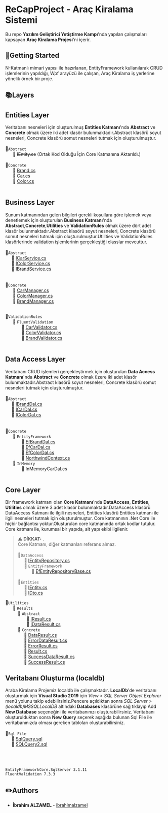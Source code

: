 # ReCapProject - Araç Kiralama Sistemi

Bu repo **Yazılım Geliştirici Yetiştirme Kampı**'nda yapılan çalışmaları kapsayan **Araç Kiralama Projesi**'ni içerir.
## :pushpin:Getting Started
N-Katmanlı mimari yapısı ile hazırlanan, EntityFramework kullanılarak CRUD işlemlerinin yapıldığı, Wpf arayüzü ile çalışan, Araç Kiralama iş yerlerine yönelik örnek bir proje.
## :books:Layers  
## Entities Layer
Veritabanı nesneleri için oluşturulmuş **Entities Katmanı**'nda **Abstract** ve **Concrete** olmak üzere iki adet klasör bulunmaktadır.Abstract klasörü soyut nesneleri, Concrete klasörü somut nesneleri tutmak için oluşturulmuştur.  
<br>:file_folder:`Abstract`  
&nbsp;&nbsp;&nbsp;&nbsp;&nbsp;&nbsp;:page_facing_up: ~~IEntity.cs~~ (Ortak Kod Olduğu İçin Core Katmanına Aktarıldı.)
<br> <br> :file_folder:`Concrete`  
&nbsp;&nbsp;&nbsp;&nbsp;&nbsp;&nbsp;:page_facing_up: [Brand.cs](https://github.com/ibrahimalzamel/ReCapProject/blob/master/Entities/Concrete/Brand.cs)  
&nbsp;&nbsp;&nbsp;&nbsp;&nbsp;&nbsp;:page_facing_up: [Car.cs](https://github.com/ibrahimalzamel/ReCapProject/blob/master/Entities/Concrete/Car.cs)  
&nbsp;&nbsp;&nbsp;&nbsp;&nbsp;&nbsp;:page_facing_up: [Color.cs](https://github.com/ibrahimalzamel/ReCapProject/blob/master/Entities/Concrete/Color.cs)  
<br>
##  Business Layer
Sunum katmanından gelen bilgileri gerekli koşullara göre işlemek veya denetlemek için oluşturulan **Business Katmanı**'nda **Abstract**,**Concrete**,**Utilities** ve **ValidationRules** olmak üzere dört adet klasör bulunmaktadır.Abstract klasörü soyut nesneleri, Concrete klasörü somut nesneleri tutmak için oluşturulmuştur.Utilities ve ValidationRules klasörlerinde validation işlemlerinin gerçekleştiği classlar mevcuttur.  
<br>:file_folder:`Abstract`  
&nbsp;&nbsp;&nbsp;&nbsp;&nbsp;:page_facing_up: [ICarService.cs](https://github.com/ibrahimalzamel/ReCapProject/blob/master/Business/Abstract/ICarService.cs)  
&nbsp;&nbsp;&nbsp;&nbsp;&nbsp;:page_facing_up: [IColorService.cs](https://github.com/ibrahimalzamel/ReCapProject/blob/master/Business/Abstract/IColorService.cs)  
&nbsp;&nbsp;&nbsp;&nbsp;&nbsp;:page_facing_up: [IBrandService.cs](https://github.com/ibrahimalzamel/ReCapProject/blob/master/Business/Abstract/IBrandService.cs)  
<br> <br> :file_folder:`Concrete`  
&nbsp;&nbsp;&nbsp;&nbsp;&nbsp;&nbsp;:page_facing_up: [CarManager.cs](https://github.com/ibrahimalzamel/ReCapProject/blob/master/Business/Concrete/CarManager.cs)  
&nbsp;&nbsp;&nbsp;&nbsp;&nbsp;&nbsp;:page_facing_up: [ColorManager.cs](https://github.com/ibrahimalzamel/ReCapProject/blob/master/Business/Concrete/ColorManager.cs)  
&nbsp;&nbsp;&nbsp;&nbsp;&nbsp;&nbsp;:page_facing_up: [BrandManager.cs](https://github.com/ibrahimalzamel/ReCapProject/blob/master/Business/Concrete/BrandManager.cs)    

<br> :file_folder:`ValidationRules`  
&nbsp;&nbsp;&nbsp;&nbsp;&nbsp;&nbsp;:file_folder: `FluentValidation`  
&nbsp;&nbsp;&nbsp;&nbsp;&nbsp;&nbsp;&nbsp;&nbsp;&nbsp;&nbsp;&nbsp;&nbsp;&nbsp;:page_facing_up: [CarValidator.cs](https://github.com/ibrahimalzamel/ReCapProject/blob/master/Business/ValidationRules/FluentValidation/CarValidator.cs)   
&nbsp;&nbsp;&nbsp;&nbsp;&nbsp;&nbsp;&nbsp;&nbsp;&nbsp;&nbsp;&nbsp;&nbsp;&nbsp;:page_facing_up: [ColorValidator.cs](https://github.com/ibrahimalzamel/ReCapProject/blob/master/Business/ValidationRules/FluentValidation/ColorValidator.cs)   
&nbsp;&nbsp;&nbsp;&nbsp;&nbsp;&nbsp;&nbsp;&nbsp;&nbsp;&nbsp;&nbsp;&nbsp;&nbsp;:page_facing_up: [BrandValidator.cs](https://github.com/ibrahimalzamel/ReCapProject/blob/master/Business/ValidationRules/FluentValidation/BrandValidator.cs)   
<br>
##  Data Access Layer
Veritabanı CRUD işlemleri gerçekleştirmek için oluşturulan **Data Access Katmanı**'nda **Abstract** ve **Concrete** olmak üzere iki adet klasör bulunmaktadır.Abstract klasörü soyut nesneleri, Concrete klasörü somut nesneleri tutmak için oluşturulmuştur.  
<br>:file_folder:`Abstract`  
&nbsp;&nbsp;&nbsp;&nbsp;&nbsp;:page_facing_up: [IBrandDal.cs](https://github.com/ibrahimalzamel/ReCapProject/blob/master/DataAccess/Abstract/IBrandDal.cs)  
&nbsp;&nbsp;&nbsp;&nbsp;&nbsp;:page_facing_up: [ICarDal.cs](https://github.com/ibrahimalzamel/ReCapProject/blob/master/DataAccess/Abstract/ICarDal.cs)  
&nbsp;&nbsp;&nbsp;&nbsp;&nbsp;:page_facing_up: [IColorDal.cs](https://github.com/ibrahimalzamel/ReCapProject/blob/master/DataAccess/Abstract/IColorDal.cs)  
<br> <br> :file_folder:`Concrete`  
&nbsp;&nbsp;&nbsp;&nbsp;&nbsp;&nbsp;:file_folder: `EntityFramework`    
&nbsp;&nbsp;&nbsp;&nbsp;&nbsp;&nbsp;&nbsp;&nbsp;&nbsp;&nbsp;&nbsp;&nbsp;&nbsp;:page_facing_up: [EfBrandDal.cs](https://github.com/ibrahimalzamel/ReCapProject/blob/master/DataAccess/Concrete/EntityFramework/EfBrandDal.cs)  
&nbsp;&nbsp;&nbsp;&nbsp;&nbsp;&nbsp;&nbsp;&nbsp;&nbsp;&nbsp;&nbsp;&nbsp;&nbsp;:page_facing_up: [EfCarDal.cs](https://github.com/ibrahimalzamel/ReCapProject/blob/master/DataAccess/Concrete/EntityFramework/EfCarDal.cs)  
&nbsp;&nbsp;&nbsp;&nbsp;&nbsp;&nbsp;&nbsp;&nbsp;&nbsp;&nbsp;&nbsp;&nbsp;&nbsp;:page_facing_up: [EfColorDal.cs](https://github.com/ibrahimalzamel/ReCapProject/blob/master/DataAccess/Concrete/EntityFramework/EfColorDal.cs)  
&nbsp;&nbsp;&nbsp;&nbsp;&nbsp;&nbsp;&nbsp;&nbsp;&nbsp;&nbsp;&nbsp;&nbsp;&nbsp;:page_facing_up: [NorthwindContext.cs](https://github.com/ibrahimalzamel/FinalProject/blob/master/DataAccess/Concrete/EntityFramework/NorthwindContext.cs)  
&nbsp;&nbsp;&nbsp;&nbsp;&nbsp;&nbsp;:file_folder: `InMemory`    
&nbsp;&nbsp;&nbsp;&nbsp;&nbsp;&nbsp;&nbsp;&nbsp;&nbsp;&nbsp;&nbsp;&nbsp;&nbsp;:page_facing_up: ~~InMemoryCarDal.cs~~  
<br>



##  Core Layer
Bir framework katmanı olan **Core Katmanı**'nda **DataAccess**, **Entities**, **Utilities** olmak üzere 3 adet klasör bulunmaktadır.DataAccess klasörü DataAccess Katmanı ile ilgili nesneleri, Entities klasörü Entities katmanı ile ilgili nesneleri tutmak için oluşturulmuştur. Core katmanının .Net Core ile hiçbir bağlantısı yoktur.Oluşturulan core katmanında ortak kodlar tutulur. Core katmanı ile, kurumsal bir yapıda, alt yapı ekibi ilgilenir.  
> **⚠ DİKKAT: .**  
> Core Katmanı, diğer katmanları referans almaz.
<br> <br> :file_folder:`DataAccess`  
&nbsp;&nbsp;&nbsp;&nbsp;&nbsp;:page_facing_up: [IEntityRepository.cs](https://github.com/ibrahimalzamel/ReCapProject/blob/master/Core/DataAccess/IEntityRepository.cs)  
&nbsp;&nbsp;&nbsp;&nbsp;&nbsp;:file_folder: `EntityFramework`    
&nbsp;&nbsp;&nbsp;&nbsp;&nbsp;&nbsp;&nbsp;&nbsp;&nbsp;&nbsp;&nbsp;:page_facing_up: [EfEntityRepositoryBase.cs](https://github.com/ibrahimalzamel/ReCapProject/blob/master/Core/DataAccess/EntityFramework/EfEntityRepositoryBase.cs)  
<br> :file_folder:`Entities`  
&nbsp;&nbsp;&nbsp;&nbsp;&nbsp;:page_facing_up: [IEntity.cs](https://github.com/ibrahimalzamel/ReCapProject/blob/master/Core/Entities/IEntity.cs)   
&nbsp;&nbsp;&nbsp;&nbsp;&nbsp;:page_facing_up: [IDto.cs](https://github.com/ibrahimalzamel/ReCapProject/blob/master/Core/Entities/IDto.cs)  

:file_folder:`Utilities`  
&nbsp;&nbsp;&nbsp;&nbsp;&nbsp;&nbsp;:file_folder: `Results`  
&nbsp;&nbsp;&nbsp;&nbsp;&nbsp;&nbsp;&nbsp;&nbsp;&nbsp;&nbsp;:file_folder: `Abstract`  
&nbsp;&nbsp;&nbsp;&nbsp;&nbsp;&nbsp;&nbsp;&nbsp;&nbsp;&nbsp;&nbsp;&nbsp;&nbsp;&nbsp;&nbsp;&nbsp;&nbsp;:page_facing_up: [IResult.cs](https://github.com/ibrahimalzamel/ReCapProject/blob/master/Core/Utilities/Results/IResult.cs)  
&nbsp;&nbsp;&nbsp;&nbsp;&nbsp;&nbsp;&nbsp;&nbsp;&nbsp;&nbsp;&nbsp;&nbsp;&nbsp;&nbsp;&nbsp;&nbsp;&nbsp;:page_facing_up: [IDataResult.cs](https://github.com/ibrahimalzamel/ReCapProject/blob/master/Core/Utilities/DataResults/IDataResult.cs)  
&nbsp;&nbsp;&nbsp;&nbsp;&nbsp;&nbsp;&nbsp;&nbsp;&nbsp;&nbsp;:file_folder: `Concrete`  
&nbsp;&nbsp;&nbsp;&nbsp;&nbsp;&nbsp;&nbsp;&nbsp;&nbsp;&nbsp;&nbsp;&nbsp;&nbsp;&nbsp;&nbsp;:page_facing_up: [DataResult.cs](https://github.com/ibrahimalzamel/ReCapProject/blob/master/Core/Utilities/DataResults/DataResult.cs)  
&nbsp;&nbsp;&nbsp;&nbsp;&nbsp;&nbsp;&nbsp;&nbsp;&nbsp;&nbsp;&nbsp;&nbsp;&nbsp;&nbsp;&nbsp;:page_facing_up: [ErrorDataResult.cs](https://github.com/ibrahimalzamel/ReCapProject/blob/master/Core/Utilities/DataResults/ErrorDataResult.cs)  
&nbsp;&nbsp;&nbsp;&nbsp;&nbsp;&nbsp;&nbsp;&nbsp;&nbsp;&nbsp;&nbsp;&nbsp;&nbsp;&nbsp;&nbsp;:page_facing_up: [ErrorResult.cs](https://github.com/ibrahimalzamel/ReCapProject/blob/master/Core/Utilities/Results/ErrorResult.cs)  
&nbsp;&nbsp;&nbsp;&nbsp;&nbsp;&nbsp;&nbsp;&nbsp;&nbsp;&nbsp;&nbsp;&nbsp;&nbsp;&nbsp;&nbsp;:page_facing_up: [Result.cs](https://github.com/ibrahimalzamel/ReCapProject/blob/master/Core/Utilities/Results/Result.cs)  
&nbsp;&nbsp;&nbsp;&nbsp;&nbsp;&nbsp;&nbsp;&nbsp;&nbsp;&nbsp;&nbsp;&nbsp;&nbsp;&nbsp;&nbsp;:page_facing_up: [SuccessDataResult.cs](https://github.com/ibrahimalzamel/ReCapProject/blob/master/Core/Utilities/DataResults/SuccessDataResult.cs)  
&nbsp;&nbsp;&nbsp;&nbsp;&nbsp;&nbsp;&nbsp;&nbsp;&nbsp;&nbsp;&nbsp;&nbsp;&nbsp;&nbsp;&nbsp;:page_facing_up: [SuccessResult.cs](https://github.com/ibrahimalzamel/ReCapProject/blob/master/Core/Utilities/Results/SuccessResult.cs)  

## Veritabanı Oluşturma (localdb)
Araba Kiralama Projemiz localdb ile çalışmaktadır. **LocalDb**'de veritabanı oluşturmak için **Visual Studio 2019** için *View > SQL Server Object Explorer* menü yolunu takip edebilirsiniz.Pencere açıldıktan sonra *SQL Server > 
(localdb)MSSQLLocalDB* altındaki **Databases** klasörüne sağ tıklayıp Add **New Database** seçeneğini ile veritabanınızı oluşturabilirsiniz. 
Veritabanı oluşturulduktan sonra **New Query** seçerek aşağıda bulunan Sql File ile veritabanınızda olması gereken tabloları oluşturabilirsiniz.  
<br>
:file_folder:`Sql File`  
&nbsp;&nbsp;&nbsp;&nbsp;&nbsp;:page_facing_up: [SqlQuery.sql](https://github.com/ibrahimalzamel/ReCapProject/blob/master/SqlQuery.sql)  
&nbsp;&nbsp;&nbsp;&nbsp;&nbsp;:page_facing_up: [SQLQuery2.sql](https://github.com/ibrahimalzamel/ReCapProject/blob/master/SQLQuery2.sql)  
<br>
<br><br>


```
EntityFrameworkCore.SqlServer 3.1.11
FluentValidation 7.3.3
```
## :pencil2:Authors
* **İbrahim ALZAMEL** - [ibrahimalzamel](https://github.com/ibrahimalzamel)
